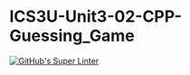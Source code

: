 # ICS3U-Unit3-02-CPP-Guessing_Game

[![GitHub's Super Linter](https://github.com/liam-fletcher1/ICS3U-Unit3-02-CPP-Guessing_Game/workflows/GitHub's%20Super%20Linter/badge.svg)](https://github.com/liam-fletcher1/ICS3U-Unit3-02-CPP-Guessing_Game/actions)

